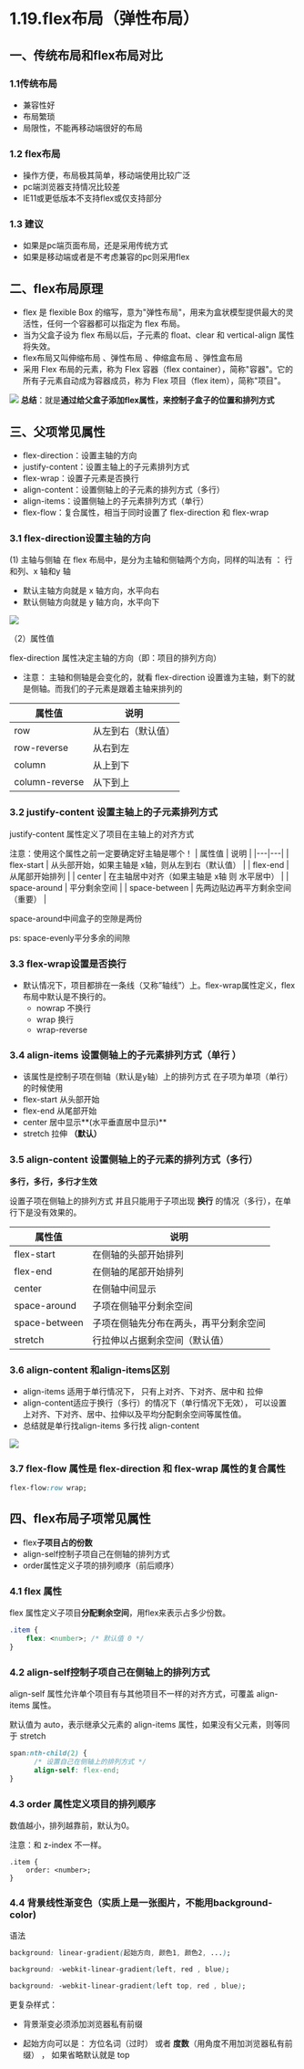 # 1.19.flex布局（弹性布局）
## 一、传统布局和flex布局对比

### 1.1传统布局

+ 兼容性好
+ 布局繁琐
+ 局限性，不能再移动端很好的布局

### 1.2 flex布局

+ 操作方便，布局极其简单，移动端使用比较广泛
+ pc端浏览器支持情况比较差
+ IE11或更低版本不支持flex或仅支持部分

### 1.3 建议

+ 如果是pc端页面布局，还是采用传统方式
+ 如果是移动端或者是不考虑兼容的pc则采用flex

## 二、flex布局原理

+ flex 是 flexible Box 的缩写，意为"弹性布局"，用来为盒状模型提供最大的灵活性，任何一个容器都可以指定为 flex 布局。
+ 当为父盒子设为 flex 布局以后，子元素的 float、clear 和 vertical-align 属性将失效。
+ flex布局又叫伸缩布局 、弹性布局 、伸缩盒布局 、弹性盒布局 
+ 采用 Flex 布局的元素，称为 Flex 容器（flex container），简称"容器"。它的所有子元素自动成为容器成员，称为 Flex 项目（flex
item），简称"项目"。

![](https://hcx-blog-images.oss-cn-chengdu.aliyuncs.com/images/20220306193651.png)
**总结**：就是**通过给父盒子添加flex属性，来控制子盒子的位置和排列方式**

## 三、父项常见属性

+ flex-direction：设置主轴的方向
+ justify-content：设置主轴上的子元素排列方式
+ flex-wrap：设置子元素是否换行  
+ align-content：设置侧轴上的子元素的排列方式（多行）
+ align-items：设置侧轴上的子元素排列方式（单行）
+ flex-flow：复合属性，相当于同时设置了 flex-direction 和 flex-wrap

### 3.1 flex-direction设置主轴的方向
(1) 主轴与侧轴
在 flex 布局中，是分为主轴和侧轴两个方向，同样的叫法有 ： 行和列、x 轴和y 轴
+ 默认主轴方向就是 x 轴方向，水平向右
+ 默认侧轴方向就是 y 轴方向，水平向下

![](https://hcx-blog-images.oss-cn-chengdu.aliyuncs.com/images/1.jpg)


（2）属性值

flex-direction 属性决定主轴的方向（即：项目的排列方向）

+ 注意： 主轴和侧轴是会变化的，就看 flex-direction 设置谁为主轴，剩下的就是侧轴。而我们的子元素是跟着主轴来排列的

|  属性值	 | 说明  |
|---|---|
|  row |  从左到右（默认值） |
| row-reverse  | 从右到左  |
|  column |  从上到下 |
|  column-reverse | 从下到上  |	

### 3.2 justify-content 设置主轴上的子元素排列方式

justify-content 属性定义了项目在主轴上的对齐方式

注意：使用这个属性之前一定要确定好主轴是哪个！
|  属性值 |  说明 |
|---|---|
| flex-start  | 从头部开始，如果主轴是 x轴，则从左到右（默认值）  |
| flex-end  |  从尾部开始排列 |
| center  |  在主轴居中对齐（如果主轴是 x轴 则 水平居中） |
|  space-around |  平分剩余空间 |
|  space-between |  先两边贴边再平方剩余空间（重要） |

space-around中间盒子的空隙是两份

ps: space-evenly平分多余的间隙


### 3.3 flex-wrap设置是否换行

+ 默认情况下，项目都排在一条线（又称”轴线”）上。flex-wrap属性定义，flex布局中默认是不换行的。
    + nowrap 不换行
    + wrap 换行
    + wrap-reverse 

### 3.4 align-items 设置侧轴上的子元素排列方式（单行 ）

+ 该属性是控制子项在侧轴（默认是y轴）上的排列方式  在子项为单项（单行）的时候使用
+ flex-start 从头部开始
+ flex-end 从尾部开始
+ center 居中显示**(水平垂直居中显示)**
+ stretch 拉伸 **（默认）**

### 3.5 align-content  设置侧轴上的子元素的排列方式（多行）

**多行，多行，多行才生效**

设置子项在侧轴上的排列方式 并且只能用于子项出现 **换行** 的情况（多行），在单行下是没有效果的。

|  属性值 | 说明  |
|---|---|
| flex-start | 在侧轴的头部开始排列  |
| flex-end  |  在侧轴的尾部开始排列 |
| center |  在侧轴中间显示 |
| space-around  | 子项在侧轴平分剩余空间  |
| space-between  |  子项在侧轴先分布在两头，再平分剩余空间 |
| stretch	 | 行拉伸以占据剩余空间（默认值）  |
	         

### 3.6 align-content 和align-items区别

+ align-items  适用于单行情况下， 只有上对齐、下对齐、居中和 拉伸
+ align-content适应于换行（多行）的情况下（单行情况下无效）， 可以设置 上对齐、下对齐、居中、拉伸以及平均分配剩余空间等属性值。 
+ 总结就是单行找align-items  多行找 align-content

![](https://hcx-blog-images.oss-cn-chengdu.aliyuncs.com/images/20220306195032.png)

### 3.7 flex-flow 属性是 flex-direction 和 flex-wrap 属性的复合属性

```css
flex-flow:row wrap;
```

## 四、flex布局子项常见属性

+ flex**子项目占的份数**
+ align-self控制子项自己在侧轴的排列方式
+ order属性定义子项的排列顺序（前后顺序）

### 4.1  flex 属性

flex 属性定义子项目**分配剩余空间**，用flex来表示占多少份数。

```css
.item {
    flex: <number>; /* 默认值 0 */
}

```

### 4.2 align-self控制子项自己在侧轴上的排列方式

align-self 属性允许单个项目有与其他项目不一样的对齐方式，可覆盖 align-items 属性。

默认值为 auto，表示继承父元素的 align-items 属性，如果没有父元素，则等同于 stretch

````css
span:nth-child(2) {
      /* 设置自己在侧轴上的排列方式 */
      align-self: flex-end;
}

````

### 4.3 order 属性定义项目的排列顺序

数值越小，排列越靠前，默认为0。

注意：和 z-index 不一样。

```
.item {
    order: <number>;
}
```



### 4.4  背景线性渐变色（实质上是一张图片，不能用background-color)

语法
```css
background: linear-gradient(起始方向, 颜色1, 颜色2, ...); 

background: -webkit-linear-gradient(left, red , blue);

background: -webkit-linear-gradient(left top, red , blue);
```
更复杂样式：

- 背景渐变必须添加浏览器私有前缀 

- 起始方向可以是： 方位名词（过时） 或者 **度数**（用角度不用加浏览器私有前缀） ， 如果省略默认就是 top



<!-- 
## 5.0 携程网首页案例制作

携程网链接：http://m.ctrip.com

1. 技术选型

方案：采取单独制作移动页面方案

技术：布局采取flex布局

2. 搭建相关文件夹

文件夹：css、images、upload 和 index.html

3. 设置视口标签以及引入初始化样式

```
<meta name="viewport" content="width=device-width, user-scalable=no,initial-scale=1.0, maximum-scale=1.0, minimum-scale=1.0">

<link rel="stylesheet" href="css/normalize.css">
<link rel="stylesheet" href="css/index.css">
```

4. 常用初始化样式

```
body {
  max-width: 540px;
  min-width: 320px;
  margin: 0 auto;
  font: normal 14px/1.5 Tahoma,"Lucida Grande",Verdana,"Microsoft Yahei",STXihei,hei;
  color: #000;
  background: #f2f2f2;
  overflow-x: hidden;
  -webkit-tap-highlight-color: transparent;
}

```

5.模块名字划分
![](https://hcx-blog-images.oss-cn-chengdu.aliyuncs.com/images/6.jpg)


 -->


<!--
 * @Description: 
 * @Author: Lillian
 * @Date: 2022-03-06 18:26:21
 * @LastEditTime: 2022-03-06 18:38:51
 * Copyright (c) 2022 by Lillian, All Rights Reserved. 
-->
